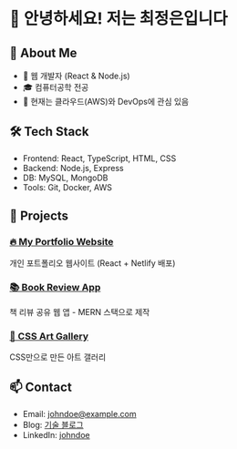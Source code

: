 # 👋 안녕하세요! 저는 최정은입니다

## 💼 About Me
- 🔭 웹 개발자 (React & Node.js)
- 🎓 컴퓨터공학 전공
- 🌱 현재는 클라우드(AWS)와 DevOps에 관심 있음

## 🛠 Tech Stack
- Frontend: React, TypeScript, HTML, CSS
- Backend: Node.js, Express
- DB: MySQL, MongoDB
- Tools: Git, Docker, AWS

## 📂 Projects

### [🔥 My Portfolio Website](https://mywebsite.com)
개인 포트폴리오 웹사이트 (React + Netlify 배포)

### [📚 Book Review App](https://github.com/johndoe/book-review)
책 리뷰 공유 웹 앱 - MERN 스택으로 제작

### [🎨 CSS Art Gallery](https://github.com/johndoe/css-art)
CSS만으로 만든 아트 갤러리

## 📫 Contact
- Email: johndoe@example.com
- Blog: [기술 블로그](https://velog.io/@johndoe)
- LinkedIn: [johndoe](https://linkedin.com/in/johndoe)

